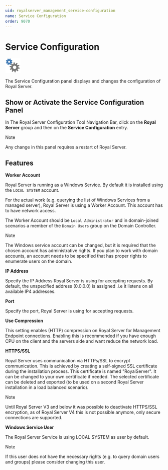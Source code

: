 ```yaml
---
uid: royalserver_management_service-configuration
name: Service Configuration
order: 9070
---
```


# Service Configuration

<img src="/r2021/images/RoyalServer/Service_48x48.png" class="icon-def" alt="" />

The Service Configuration panel displays and changes the configuration of Royal Server.

## Show or Activate the Service Configuration Panel

In The Royal Server Configuration Tool Navigation Bar, click on the **Royal Server** group and then on the **Service Configuration** entry.

> [!NOTE]
> Any change in this panel requires a restart of Royal Server.


## Features

**Worker Account**

Royal Server is running as a Windows Service. By default it is installed using the `LOCAL SYSTEM` account.

For the actual work (e.g. querying the list of Windows Services from a managed server), Royal Server is using a Worker Account. This account has to have network access.

The Worker Account should be `Local Administrator` and in domain-joined scenarios a member of the `Domain Users` group on the Domain Controller.

> [!NOTE]
> The Windows service account can be changed, but it is required that the chosen account has administrative rights. If you plan to work with domain accounts, an account needs to be specified that has proper rights to enumerate users on the domain.

**IP Address**

Specify the IP Address Royal Server is using for accepting requests. By default, the unspecified address (0.0.0.0) is assigned .i.e it listens on all available IP4 addresses.

**Port**

Specify the port, Royal Server is using for accepting requests.

**Use Compression**

This setting enables (HTTP) compression on Royal Server for Management Endpoint connections. Enabling this is recommended if you have enough CPU on the client and the servers side and want reduce the network load.

**HTTPS/SSL**

Royal Server uses communication via HTTPs/SSL to encrypt communication. This is achieved by creating a self-signed SSL certificate during the installation process. This certificate is named "RoyalServer". It can be changed to your own certificate if needed. The selected certificate can be deleted and exported (to be used on a second Royal Server installation in a load balanced scenario).

> [!NOTE]
> Until Royal Server V3 and below it was possible to deactivate HTTPS/SSL encryption, as of Royal Server V4 this is not possible anymore, only secure connections are supported.

**Windows Service User**

The Royal Server Service is using LOCAL SYSTEM as user by default.

> [!NOTE]
> If this user does not have the necessary rights (e.g. to query domain users and groups) please consider changing this user.
